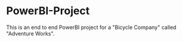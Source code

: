 # PowerBI-Project

This is an end to end PowerBI project for a "Bicycle Company" called "Adventure Works".
